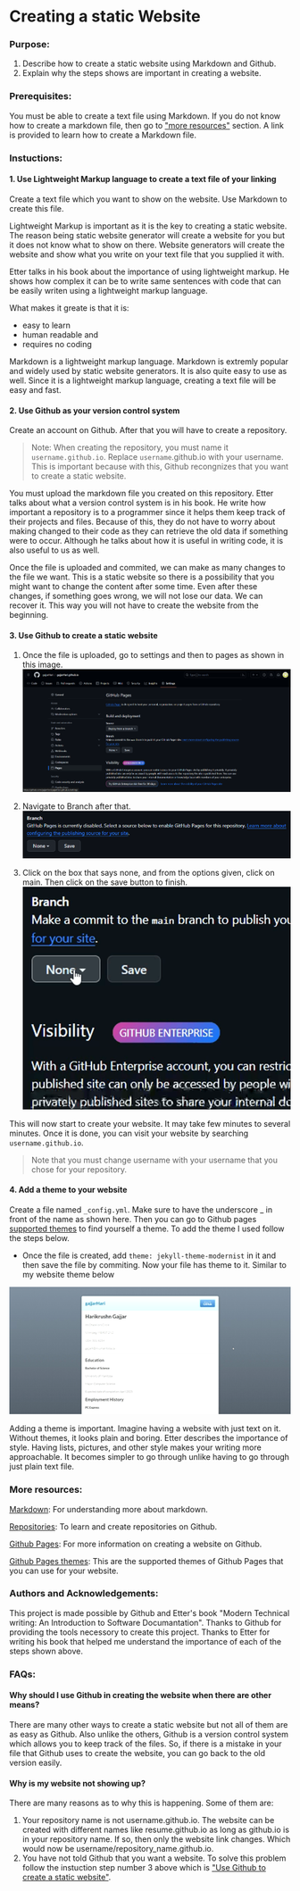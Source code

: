 # Creating a static Website
### Purpose:
1. Describe how to create a static website using Markdown and Github.
2. Explain why the steps shows are important in creating a website.
### Prerequisites:
You must be able to create a text file using Markdown. If you do not know how to create a markdown file, then go to ["more resources"](#More-resources:) section. A link is provided to learn how to create a Markdown file.
### Instuctions:

#### 1. Use Lightweight Markup language to create a text file of your linking
Create a text file which you want to show on the website. Use Markdown to create this file.

Lightweight Markup is important as it is the key to creating a static website. The reason being static website generator will create a website for you but it does not know what to show on there. Website generators will create the website and show what you write on your text file that you supplied it with.

Etter talks in his book about the importance of using lightweight markup. He shows how complex it can be to write same sentences with code that can be easily writen using a lightweight markup language.

What makes it greate is that it is: 

* easy to learn
* human readable and
* requires no coding

Markdown is a lightweight markup language. Markdown is extremly popular and widely used by static website generators. It is also quite easy to use as well. Since it is a lightweight markup language, creating a text file will be easy and fast.

#### 2. Use Github as your version control system

Create an account on Github. After that you will have to create a repository.

> Note:   When creating the repository, you must name it ```username.github.io```. Replace ```username```.github.io with your username. This is important because with this, Github recongnizes that you want to create a static website.

You must upload the markdown file you created on this repository. Etter talks about what a version control system is in his book. He write how important a repository is to a programmer since it helps them keep track of their projects and files. Because of this, they do not have to worry about making changed to their code as they can retrieve the old data if something were to occur. Although he talks about how it is useful in writing code, it is also useful to us as well.

Once the file is uploaded and commited, we can make as many changes to the file we want. This is a static website so there is a possibility that you might want to change the content after some time. Even after these changes, if something goes wrong, we will not lose our data. We can recover it. This way you will not have to create the website from the beginning.

#### 3. Use Github to create a static website

 1. Once the file is uploaded, go to settings and then to pages as shown in this image.
    ![](files_for_README/Twelth.png)

 3. Navigate to Branch after that.
    ![](files_for_README/TwelthBox.png)

 5. Click on the box that says none, and from the options given, click on main. Then click on the save button to finish.
    ![](files_for_README/gif_me.gif)

This will now start to create your website. It may take few minutes to several minutes. Once it is done, you can visit your website by searching ```username.github.io```.
> Note that you must change username with your username that you chose for your repository.


#### 4. Add a theme to your website
Create a file named ```_config.yml```. Make sure to have the underscore _ in front of the name as shown here. Then you can go to Github pages [supported themes](https://pages.github.com/themes/) to find yourself a theme. To add the theme I used follow the steps below.

 * Once the file is created, add ```theme: jekyll-theme-modernist``` in it and then save the file by commiting. Now your file has theme to it. Similar to my website theme below

![](files_for_README/GIFMaker_me.gif)

Adding a theme is important. Imagine having a website with just text on it. Without themes, it looks plain and boring. Etter describes the importance of style. Having lists, pictures, and other style makes your writing more approachable. It becomes simpler to go through unlike having to go through just plain text file.


### More resources:
[Markdown](https://commonmark.org/help/tutorial/): For understanding more about markdown.

[Repositories](https://docs.github.com/en/repositories/creating-and-managing-repositories/quickstart-for-repositories): To learn and create repositories on Github.

[Github Pages](https://docs.github.com/en/pages/getting-started-with-github-pages/creating-a-github-pages-site): For more information on creating a website on Github.

[Github Pages themes](https://docs.github.com/en/pages/setting-up-a-github-pages-site-with-jekyll/adding-a-theme-to-your-github-pages-site-using-jekyll): This are the supported themes of Github Pages that you can use for your website.


### Authors and Acknowledgements:
This project is made possible by Github and Etter's book "Modern Technical writing: An Introduction to Software Documantation". Thanks to Github for providing the tools necessory to create this project. Thanks to Etter for writing his book that helped me understand the importance of each of the steps shown above.

### FAQs:
#### Why should I use Github in creating the website when there are other means?

There are many other ways to create a static website but not all of them are as easy as Github. Also unlike the others, Github is a version control system which allows you to keep track of the files. So, if there is a mistake in your file that Github uses to create the website, you can go back to the old version easily.

#### Why is my website not showing up?

There are many reasons as to why this is happening. Some of them are:
    
1. Your repository name is not username.github.io. The website can be created with different names like resume.github.io as long as github.io is in your repository name. If so, then only the website link changes. Which would now be username/repository_name.github.io.
2. You have not told Github that you want a website. To solve this problem follow the instuction step number 3 above which is ["Use Github to create a static website"](#3-use-github-to-create-a-static-website).
